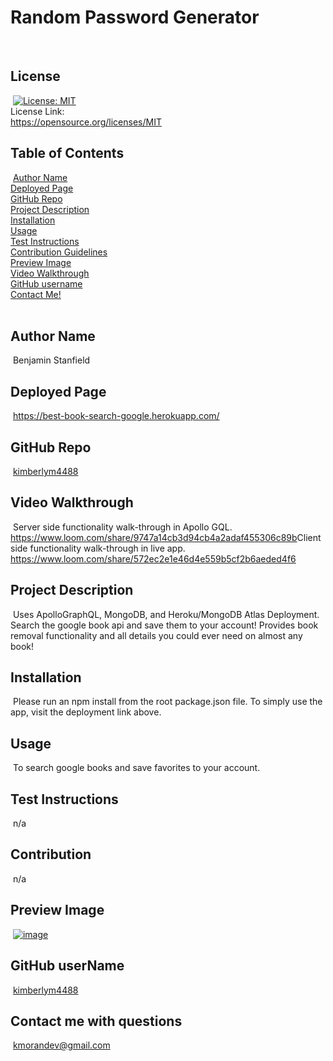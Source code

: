 # Random Password Generator
​
## License
​
[![License: MIT](https://img.shields.io/badge/License-MIT-yellow.svg)](https://opensource.org/licenses/MIT)<br> License Link:<br> https://opensource.org/licenses/MIT
​
## Table of Contents
​
[Author Name](#author-name) <br>
[Deployed Page](#deployed-page) <br>
[GitHub Repo](#github-repo) <br>
[Project Description](#project-description)<br>
[Installation](#installation)<br>
[Usage](#usage)<br>
[Test Instructions](#test-instructions)<br>
[Contribution Guidelines](#contribution)<br>
[Preview Image](#preview-image)<br>
[Video Walkthrough](#video-walkthrough)<br>
[GitHub username](#github-username)<br>
[Contact Me!](#contact-me-with-questions)<br>
​
## Author Name
​
Benjamin Stanfield
​
## Deployed Page
​
https://best-book-search-google.herokuapp.com/
​
## GitHub Repo
​
[kimberlym4488](https://github.com/kimberlym4488/best-book-search)
​
## Video Walkthrough
​
Server side functionality walk-through in Apollo GQL.
https://www.loom.com/share/9747a14cb3d94cb4a2adaf455306c89b
​
Client side functionality walk-through in live app.
https://www.loom.com/share/572ec2e1e46d4e559b5cf2b6aeded4f6
​
## Project Description
​
Uses ApolloGraphQL, MongoDB, and Heroku/MongoDB Atlas Deployment. Search the google book api and save them to your account! Provides book removal functionality and all details you could ever need on almost any book!
​
## Installation
​
Please run an npm install from the root package.json file. To simply use the app, visit the deployment link above.
​
## Usage
​
To search google books and save favorites to your account.
​
## Test Instructions
​
n/a
​
## Contribution
​
n/a
​
## Preview Image
​
[![image](https://user-images.githubusercontent.com/92805933/162827426-1261cab8-17b4-440e-aa67-24b4a2ccc77d.png)](https://github.com/kimberlym4488/best-book-search/issues/1)
​
## GitHub userName
​
[kimberlym4488](https://github.io/kimberlym4488)
​
## Contact me with questions
​
kmorandev@gmail.com

